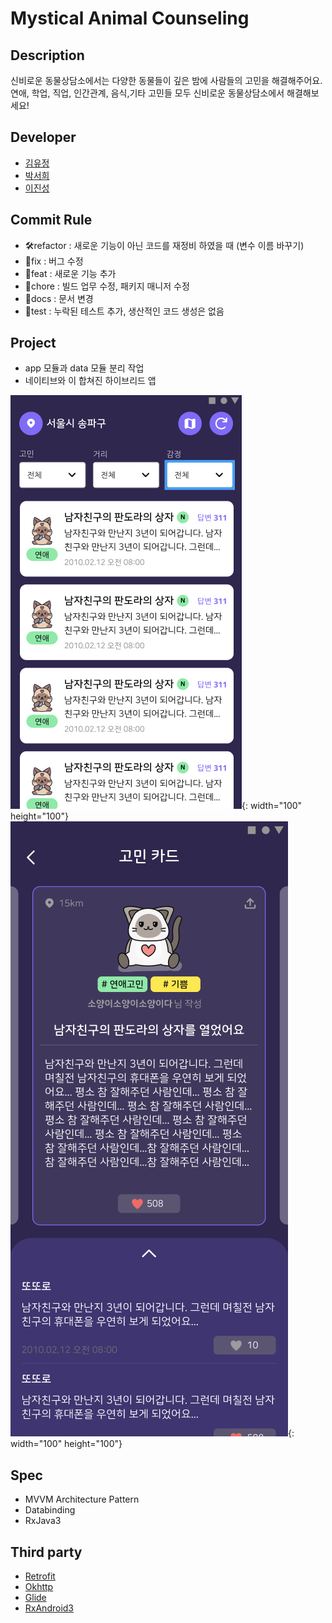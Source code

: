 # Mystical Animal Counseling

## Description
신비로운 동물상담소에서는 다양한 동물들이 깊은 밤에 사람들의 고민을 해결해주어요.
연애, 학업, 직업, 인간관계, 음식,기타 고민들 모두 신비로운 동물상담소에서 해결해보세요!

## Developer

- [김유정](https://github.com/YuChocopie)
- [박서희](https://github.com/seohui548)
- [이진성](https://github.com/dlwls5201)

## Commit Rule

- 🛠refactor : 새로운 기능이 아닌 코드를 재정비 하였을 때 (변수 이름 바꾸기)
- 🐛fix : 버그 수정
- 🧸feat : 새로운 기능 추가
- 🧀chore : 빌드 업무 수정, 패키지 매니저 수정
- 🌱docs : 문서 변경
- 🍰test : 누락된 테스트 추가, 생산적인 코드 생성은 없음

## Project

- app 모듈과 data 모듈 분리 작업
- 네이티브와 이 합쳐진 하이브리드 앱

![](screen/web_list.png){: width="100" height="100"}
![](screen/web_detail.png){: width="100" height="100"}

## Spec

- MVVM Architecture Pattern
- Databinding
- RxJava3

## Third party

- [Retrofit](https://square.github.io/retrofit/)
- [Okhttp](https://square.github.io/okhttp/)
- [Glide](https://bumptech.github.io/glide/doc/getting-started.html)
- [RxAndroid3](https://github.com/ReactiveX/RxAndroid/tree/3.x)


